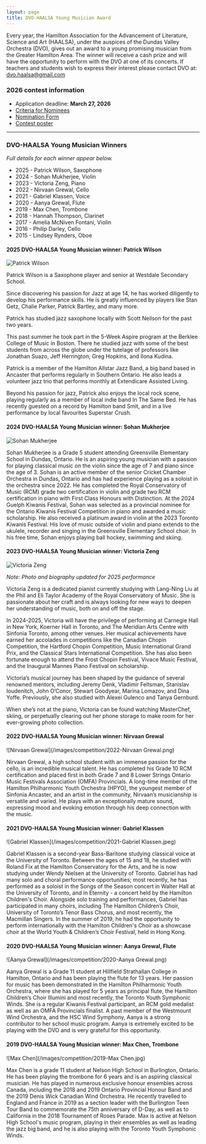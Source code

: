 ```yaml
---
layout: page
title: DVO-HAALSA Young Musician Award
---
```


Every year, the Hamilton Association for the Advancement of Literature, Science and Art (HAALSA), under the auspices of the Dundas Valley Orchestra (DVO), gives out an award to a young promising musician from the Greater Hamilton Area. The winner will receive a cash prize and will have the opportunity to perform with the DVO at one of its concerts. If teachers and students wish to express their interest please contact DVO at: [dvo.haalsa@gmail.com](mailto:dvo.haalsa@gmail.com)

### 2026 contest information

* Application deadline: **March 27, 2026**
* [Criteria for Nominees](/images/competition/2026/DVO-HAALSA%20Award%20Criteria%20for%20Nominee%202026.docx)
* [Nomination Form](/images/competition/2026/DVO-HAALSA%20Award%20Nomination%20Form%202026.docx)
* [Contest poster](/images/competition/2026/DVO%20HAALSA%20Award%20Poster%202026.pdf)

***

### DVO-HAALSA Young Musician Winners

*Full details for each winner appear below.*

* 2025 - Patrick Wilson, Saxophone
* 2024 - Sohan Mukherjee, Violin
* 2023 - Victoria Zeng, Piano
* 2022 - Nirvaan Grewal, Cello
* 2021 - Gabriel Klassen, Voice
* 2020 - Aanya Grewal, Flute
* 2019 - Max Chen, Trombone
* 2018 - Hannah Thompson, Clarinet
* 2017 - Amelia McNiven Fontani, Violin
* 2016 - Philip Darley, Cello
* 2015 - Lindsey Rynders, Oboe

#### 2025 DVO-HAALSA Young Musician winner: Patrick Wilson

![Patrick Wilson](/images/competition/2025/2025-Patrick%20Wilson.jpg)

Patrick Wilson is a Saxophone player and senior at Westdale Secondary School.

Since discovering his passion for Jazz at age 14, he has worked diligently to develop his
performance skills. He is greatly influenced by players like Stan Getz, Chalie Parker,
Patrick Bartley, and many more.

Patrick has studied jazz saxophone locally with Scott Neilson for the past two years.

This past summer he took part in the 5-Week Aspire program at the Berklee College of
Music in Boston. There he studied jazz with some of the best students from across the
globe under the tutelage of professors like Jonathan Suazo, Jeff Herrington, Greg Hopkins,
and Ilona Kudina.

Patrick is a member of the Hamilton Allstar Jazz Band, a big band based in Ancaster that
performs regularly in Southern Ontario. He also leads a volunteer jazz trio that performs
monthly at Extendicare Assisted Living.

Beyond his passion for jazz, Patrick also enjoys the local rock scene, playing regularly as a
member of local indie band In The Same Bed. He has recently guested on a record by
Hamilton band Smit, and in a live performance by local favourites Superstar Crush.

#### 2024 DVO-HAALSA Young Musician winner: Sohan Mukherjee

![Sohan Mukherjee](/images/competition/2024/2024-Sohan%20Mukherjee.jpeg)

Sohan Mukherjee is a Grade 5 student attending Greensville Elementary School in Dundas, Ontario.  He is an aspiring young musician with a passion for playing classical music on the violin since the age of 7 and piano since the age of 3.  Sohan is an active member of the senior Cricket Chamber Orchestra in Dundas, Ontario and has had experience playing as a soloist in the orchestra since 2022. He has completed the Royal Conservatory of Music (RCM) grade two certification in violin and grade two RCM certification in piano with First Class Honours with Distinction. At the 2024 Guelph Kiwanis Festival, Sohan was selected as a provincial nominee for the Ontario Kiwanis Festival Competition in piano and awarded a music scholarship.  He also received a platinum award in violin at the 2023 Toronto Kiwanis Festival.  His love of music outside of violin and piano extends to the ukulele, recorder and singing in the Greensville Elementary School choir.  In his free time, Sohan enjoys playing ball hockey, swimming and skiing.

#### 2023 DVO-HAALSA Young Musician winner: Victoria Zeng

![Victoria Zeng](/images/competition/2025/2023-Victoria%20Zeng%20in%202025.jpeg)

*Note: Photo and biography updated for 2025 performance*

Victoria Zeng is a dedicated pianist currently studying with Lang-Ning Liu at the Phil and
Eli Taylor Academy of the Royal Conservatory of Music. She is passionate about her craft
and is always looking for new ways to deepen her understanding of music, both on and off
the stage.

In 2024-2025, Victoria will have the privilege of performing at Carnegie Hall in New York,
Koerner Hall in Toronto, and The Meridian Arts Centre with Sinfonia Toronto, among other
venues. Her musical achievements have earned her accolades in competitions like the
Canadian Chopin Competition, the Hartford Chopin Competition, Music International
Grand Prix, and the Classical Stars International Competition. She has also been fortunate
enough to attend the Frost Chopin Festival, Vivace Music Festival, and the Inaugural
Mannes Piano Festival on scholarship.

Victoria’s musical journey has been shaped by the guidance of several renowned mentors,
including Jeremy Denk, Vladimir Feltsman, Stanislav Ioudenitch, John O’Conor, Stewart
Goodyear, Marina Lomazov, and Dina Yoffe. Previously, she also studied with Alexei
Gulenco and Tanya Gernburd.

When she’s not at the piano, Victoria can be found watching MasterChef, skiing, or
perpetually clearing out her phone storage to make room for her ever-growing photo
collection.

#### 2022 DVO-HAALSA Young Musician winner: Nirvaan Grewal

![Nirvaan Grewal](/images/competition/2022-Nirvaan Grewal.png)

Nirvaan Grewal, a high school student with an immense passion for the cello, is an incredible musical talent. He has completed his Grade 10 RCM certification and placed first in both Grade 7 and 8 Lower Strings Ontario Music Festivals Association (OMFA) Provincials. A long-time member of the Hamilton Philharmonic Youth Orchestra (HPYO), the youngest member of Sinfonia Ancaster, and an artist in the community, Nirvaan’s musicianship is versatile and varied. He plays with an exceptionally mature sound, expressing mood and evoking emotion through his deep connection with the music.

#### 2021 DVO-HAALSA Young Musician winner: Gabriel Klassen

![Gabriel Klassen](/images/competition/2021-Gabriel Klassen.jpeg)

Gabriel Klassen is a second-year Bass-Baritone studying classical voice at the University of Toronto. Between the ages of 15 and 18, he studied with Roland Fix at the Hamilton Conservatory for the Arts, and he is now studying under Wendy Nielsen at the University of Toronto. Gabriel has had many solo and choral performance opportunities; most recently, he has performed as a soloist in the Songs of the Season concert in Walter Hall at the University of Toronto, and in Eternity - a concert held by the Hamilton Children's Choir. Alongside solo training and performances, Gabriel has participated in many choirs, including The Hamilton Children’s Choir, University of Toronto’s Tenor Bass Chorus, and most recently, the Macmillan Singers. In the summer of 2019, he had the opportunity to perform internationally with the Hamilton Children's Choir as a showcase choir at the World Youth & Children’s Choir Festival, held in Hong Kong.

#### 2020 DVO-HAALSA Young Musician winner: Aanya Grewal, Flute

![Aanya Grewal](/images/competition/2020-Aanya Grewal.png)

Aanya Grewal is a Grade 11 student at Hillfield Strathallan College in Hamilton, Ontario and has been playing the flute for 13 years. Her passion for music has been demonstrated in the Hamilton Philharmonic Youth Orchestra, where she has played for 5 years as principal flute, the Hamilton Children’s Choir Illumini and most recently, the Toronto Youth Symphonic Winds. She is a regular Kiwanis Festival participant, an RCM gold medalist as well as an OMFA Provincials finalist. A past member of the Westmount Wind Orchestra, and the HSC Wind Symphony, Aanya is a strong contributor to her school music program. Aanya is extremely excited to be playing with the DVO and is very grateful for this opportunity.

#### 2019 DVO-HAALSA Young Musician winner: Max Chen, Trombone

![Max Chen](/images/competition/2019-Max Chen.jpg)

Max Chen is a grade 11 student at Nelson High School in Burlington, Ontario. He has been playing the trombone for 6 years and is an aspiring classical musician. He has played in numerous exclusive honour ensembles across Canada, including the 2018 and 2019 Ontario Provincial Honour Band and the 2019 Denis Wick Canadian Wind Orchestra. He recently travelled to England and France in 2019 as a section leader with the Burlington Teen Tour Band to commemorate the 75th anniversary of D-Day, as well as to California in the 2018 Tournament of Roses Parade. Max is active at Nelson High School's music program, playing in their ensembles as well as leading the jazz big band, and he is also playing with the Toronto Youth Symphonic Winds.
